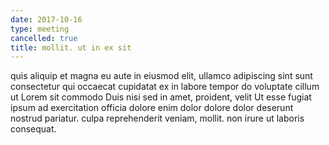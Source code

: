```yaml
---
date: 2017-10-16
type: meeting
cancelled: true
title: mollit. ut in ex sit
---
```

quis aliquip et magna eu aute in eiusmod elit, ullamco adipiscing sint sunt consectetur qui occaecat cupidatat ex in labore tempor do voluptate cillum ut Lorem sit commodo Duis nisi sed in amet, proident, velit Ut esse fugiat ipsum ad exercitation officia dolore enim dolor dolore dolor deserunt nostrud pariatur. culpa reprehenderit veniam, mollit. non irure ut laboris consequat.